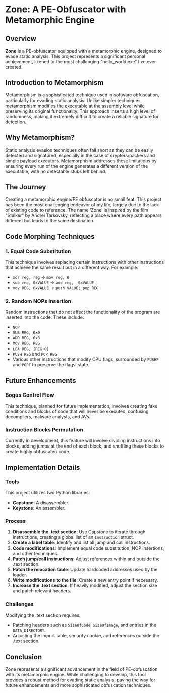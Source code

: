 # Zone: A PE-Obfuscator with Metamorphic Engine

## Overview

**Zone** is a PE-obfuscator equipped with a metamorphic engine, designed to evade static analysis. This project represents a significant personal achievement, likened to the most challenging "hello_world.exe" I've ever created.

## Introduction to Metamorphism

Metamorphism is a sophisticated technique used in software obfuscation, particularly for evading static analysis. Unlike simpler techniques, metamorphism modifies the executable at the assembly level while preserving its original functionality. This approach inserts a high level of randomness, making it extremely difficult to create a reliable signature for detection.

## Why Metamorphism?

Static analysis evasion techniques often fall short as they can be easily detected and signatured, especially in the case of crypters/packers and simple payload executors. Metamorphism addresses these limitations by ensuring every run of the engine generates a different version of the executable, with no detectable stubs left behind.

## The Journey

Creating a metamorphic engine/PE obfuscator is no small feat. This project has been the most challenging endeavor of my life, largely due to the lack of existing code to reference. The name ‘Zone’ is inspired by the film "Stalker" by Andrei Tarkovsky, reflecting a place where every path appears different but leads to the same destination.

## Code Morphing Techniques

### 1. Equal Code Substitution

This technique involves replacing certain instructions with other instructions that achieve the same result but in a different way. For example:
- `xor reg, reg` → `mov reg, 0`
- `sub reg, 0xVALUE` → `add reg, -0xVALUE`
- `mov REG, 0xVALUE` → `push VALUE; pop REG`

### 2. Random NOPs Insertion

Random instructions that do not affect the functionality of the program are inserted into the code. These include:
- `NOP`
- `SUB REG, 0x0`
- `ADD REG, 0x0`
- `MOV REG, REG`
- `LEA REG, [REG+0]`
- `PUSH REG` and `POP REG`
- Various other instructions that modify CPU flags, surrounded by `PUSHF` and `POPF` to preserve the flags' state.

## Future Enhancements

### Bogus Control Flow

This technique, planned for future implementation, involves creating fake conditions and blocks of code that will never be executed, confusing decompilers, malware analysts, and AVs.

### Instruction Blocks Permutation

Currently in development, this feature will involve dividing instructions into blocks, adding jumps at the end of each block, and shuffling these blocks to create highly obfuscated code.

## Implementation Details

### Tools

This project utilizes two Python libraries:
- **Capstone**: A disassembler.
- **Keystone**: An assembler.

### Process

1. **Disassemble the .text section**: Use Capstone to iterate through instructions, creating a global list of an `Instruction` struct.
2. **Create a label table**: Identify and list all jump and call instructions.
3. **Code modifications**: Implement equal code substitution, NOP insertions, and other techniques.
4. **Patch jump/call instructions**: Adjust references within and outside the .text section.
5. **Patch the relocation table**: Update hardcoded addresses used by the loader.
6. **Write modifications to the file**: Create a new entry point if necessary.
7. **Increase the .text section**: If heavily modified, adjust the section size and patch relevant headers.

### Challenges

Modifying the .text section requires:
- Patching headers such as `SizeOfCode`, `SizeOfImage`, and entries in the `DATA_DIRECTORY`.
- Adjusting the import table, security cookie, and references outside the .text section.

## Conclusion

Zone represents a significant advancement in the field of PE-obfuscation with its metamorphic engine. While challenging to develop, this tool provides a robust method for evading static analysis, paving the way for future enhancements and more sophisticated obfuscation techniques.
